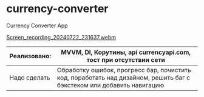 # currency-converter
Currency Converter App

[Screen_recording_20240722_231637.webm](https://github.com/user-attachments/assets/45769ae9-6454-42b3-9fe2-fccc1244f5b2)

| Реализовано: | MVVM, DI, Корутины, api currencyapi.com, тост при отсутствии сети                                                                                                                                             |
|--------------|----------------------------------------------------------------------------------------------------------------------------------------------------------------------------------|
| Надо сделать | Обработку ошибок, прогресс бар, почистить код, поработать над дизайном, решить баг с бэкстеком или добавить навигацию |
